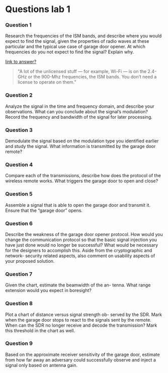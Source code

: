 # Questions lab 1

### Question 1 
Research the frequencies of the ISM bands, and describe where you would expect
to find the signal, given the properties of radio waves at these particular and 
the typical use case of garage door opener. At which frequencies do you not 
expect to find the signal? Explain why.

[link to answer?](https://www.wired.com/2010/09/wireless-explainer/)

> "A lot of the unlicensed stuff — for example, Wi-Fi — is on the 2.4-GHz or the 
900-Mhz frequencies, the ISM bands. You don’t need a license to operate on 
them.”


### Question 2
Analyze the signal in the time and frequency domain, and describe your 
observations. What can you conclude about the signal’s modulation? Record the 
frequency and bandwidth of the signal for later processing.


### Question 3 
Demodulate the signal based on the modulation type
you identified earlier and study the signal. What information is
transmitted by the garage door remote?

### Question 4 
Compare each of the transmissions, describe how
does the protocol of the wireless remote works. What triggers the
garage door to open and close?

### Question 5 
Assemble a signal that is able to open the garage
door and transmit it. Ensure that the “garage door” opens.

### Question 6
Describe the weakness of the garage door opener
protocol. How would you change the communication protocol
so that the basic signal injection you have just done would no
longer be successful? What would be necessary for the designers
to accomplish this. Aside from the cryptographic and network-
security related aspects, also comment on usability aspects of
your proposed solution.



### Question 7 
Given the chart, estimate the beamwidth of the an-
tenna. What range extension would you expect in boresight?

### Question 8
Plot a chart of distance versus signal strength ob-
served by the SDR. Mark when the garage door stops to react
to the signals sent by the remote. When can the SDR no longer
receive and decode the transmission? Mark this threshold in the
chart as well.

### Question 9 
Based on the approximate receiver sensitivity of the
garage door, estimate from how far away an adversary could
successfully observe and inject a signal only based on antenna
gain.


